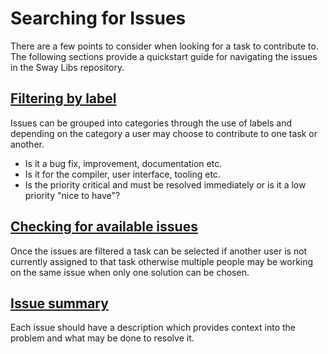 # Searching for Issues

There are a few points to consider when looking for a task to contribute to.
The following sections provide a quickstart guide for navigating the issues in the Sway Libs repository.

## [Filtering by label](./filtering.md)

Issues can be grouped into categories through the use of labels and depending on the category a user may choose to contribute to one task or another.

- Is it a bug fix, improvement, documentation etc.
- Is it for the compiler, user interface, tooling etc.
- Is the priority critical and must be resolved immediately or is it a low priority "nice to have"?

## [Checking for available issues](./assignment.md)

Once the issues are filtered a task can be selected if another user is not currently assigned to that task otherwise multiple people may be working on the same issue when only one solution can be chosen.

## [Issue summary](./summary.md)

Each issue should have a description which provides context into the problem and what may be done to resolve it.

